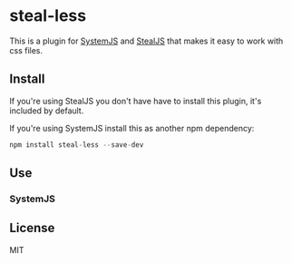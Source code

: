 # steal-less

This is a plugin for [SystemJS](https://github.com/systemjs/systemjs) and
[StealJS](http://stealjs.com/) that makes it easy to work with css files.

## Install

If you're using StealJS you don't have have to install this plugin, it's included by default.

If you're using SystemJS install this as another npm dependency:

```js
npm install steal-less --save-dev
```

## Use

### SystemJS

## License

MIT
